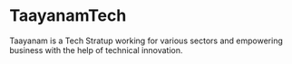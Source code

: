# TaayanamTech
Taayanam is a Tech Stratup working for various sectors and empowering business with the help of technical innovation.

